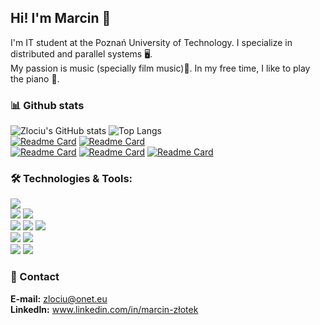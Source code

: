 ## Hi! I'm Marcin 👋 

I'm IT student at the Poznań University of Technology. I specialize in distributed and parallel systems 🖥️.  
My passion is music (specially film music)🎵. In my free time, I like to play the piano 🎹.
<!--
**zlociu/zlociu** is a ✨ _special_ ✨ repository because its `README.md` (this file) appears on your GitHub profile.
-->
### 📊 Github stats
![Zlociu's GitHub stats](https://github-readme-stats.vercel.app/api?username=zlociu&show_icons=true&bg_color=0B3A5B&default&line_height=27&text_color=fff&title_color=00ccff&icon_color=00ccff&hide_border=true&include_all_commits=1&custom_title=Zlociu's%20GitHub%20Stats)
![Top Langs](https://github-readme-stats.vercel.app/api/top-langs/?username=zlociu&title_color=0B3A5B&layout=default&border_color=00ccff&langs_count=3&card_width=305)  
[![Readme Card](https://github-readme-stats.vercel.app/api/pin/?username=zlociu&title_color=0B3A5B&border_color=00ccff&repo=2019_LEDTetris)](https://github.com/zlociu/2019_LEDtetris)
[![Readme Card](https://github-readme-stats.vercel.app/api/pin/?username=zlociu&title_color=0B3A5B&border_color=00ccff&repo=LZ77.NET)](https://github.com/zlociu/LZ77.NET)  
[![Readme Card](https://github-readme-stats.vercel.app/api/pin/?username=zlociu&title_color=0B3A5B&border_color=00ccff&repo=HammingECC.NET)](https://github.com/zlociu/HammingECC.NET)
[![Readme Card](https://github-readme-stats.vercel.app/api/pin/?username=zlociu&title_color=0B3A5B&border_color=00ccff&repo=Xbox-Controller-Mouse)](https://github.com/zlociu/Xbox-Controller-Mouse.git)
[![Readme Card](https://github-readme-stats.vercel.app/api/pin/?username=zlociu&title_color=0B3A5B&border_color=00ccff&repo=CUDA-BlackHole)](https://github.com/zlociu/CUDA-BlackHole.git)
<!--
[![Readme Card](https://github-readme-stats.vercel.app/api/pin/?username=zlociu&title_color=0B3A5B&border_color=00ccff&repo=ASPNET-TIWPR-LAB)](https://github.com/zlociu/ASPNET-TIWPR-LAB)
-->



### 🛠️ Technologies & Tools:
![](https://img.shields.io/badge/OS-Windows-informational?style=flat-square&logo=Windows&logoColor=white&labelColor=0B3A5B&color=00ccff)  
![](https://img.shields.io/badge/Editor-VS%20Code-informational?style=flat-square&logo=Visual-Studio-Code&logoColor=white&labelColor=0B3A5B&color=00ccff)
![](https://img.shields.io/badge/Editor-Visual%20Studio-informational?style=flat-square&logo=Visual-Studio&logoColor=white&labelColor=0B3A5B&color=00ccff)  
![](https://img.shields.io/badge/Language-C%23-informational?style=flat-square&logo=.NET&logoColor=white&labelColor=0B3A5B&color=00ccff)
![](https://img.shields.io/badge/Language-F%23-informational?style=flat-square&logo=.NET&logoColor=white&labelColor=0B3A5B&color=00ccff)
![](https://img.shields.io/badge/Language-CUDA-informational?style=flat-square&logo=Nvidia&logoColor=white&labelColor=0B3A5B&color=00ccff)  
![](https://img.shields.io/badge/Framework-ASP.NET-informational?style=flat-square&logo=.NET&logoColor=white&labelColor=0B3A5B&color=00ccff)
![](https://img.shields.io/badge/Framework-SignalR-informational?style=flat-square&logo=.NET&logoColor=white&labelColor=0B3A5B&color=00ccff)  
![](https://img.shields.io/badge/Tool-LaTeX-informational?style=flat-square&logo=Latex&logoColor=white&labelColor=0B3A5B&color=00ccff)
![](https://img.shields.io/badge/Cloud-Azure-informational?style=flat-square&logo=Microsoft-Azure&logoColor=white&labelColor=0B3A5B&color=00ccff)

### 💬 Contact
__E-mail:__ zlociu@onet.eu  
__LinkedIn:__  www.linkedin.com/in/marcin-złotek  


